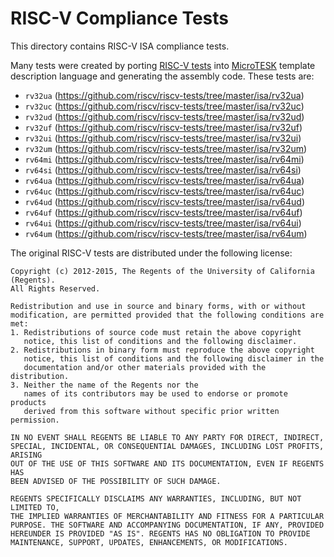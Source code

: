 # RISC-V Compliance Tests

This directory contains RISC-V ISA compliance tests.

Many tests were created by porting [RISC-V tests](https://github.com/riscv/riscv-tests)
into [MicroTESK](https://forge.ispras.ru/projects/microtesk) template description language and
generating the assembly code. These tests are:

* `rv32ua` (https://github.com/riscv/riscv-tests/tree/master/isa/rv32ua)
* `rv32uc` (https://github.com/riscv/riscv-tests/tree/master/isa/rv32uc)
* `rv32ud` (https://github.com/riscv/riscv-tests/tree/master/isa/rv32ud)
* `rv32uf` (https://github.com/riscv/riscv-tests/tree/master/isa/rv32uf)
* `rv32ui` (https://github.com/riscv/riscv-tests/tree/master/isa/rv32ui)
* `rv32um` (https://github.com/riscv/riscv-tests/tree/master/isa/rv32um)
* `rv64mi` (https://github.com/riscv/riscv-tests/tree/master/isa/rv64mi)
* `rv64si` (https://github.com/riscv/riscv-tests/tree/master/isa/rv64si)
* `rv64ua` (https://github.com/riscv/riscv-tests/tree/master/isa/rv64ua)
* `rv64uc` (https://github.com/riscv/riscv-tests/tree/master/isa/rv64uc)
* `rv64ud` (https://github.com/riscv/riscv-tests/tree/master/isa/rv64ud)
* `rv64uf` (https://github.com/riscv/riscv-tests/tree/master/isa/rv64uf)
* `rv64ui` (https://github.com/riscv/riscv-tests/tree/master/isa/rv64ui)
* `rv64um` (https://github.com/riscv/riscv-tests/tree/master/isa/rv64um)

The original RISC-V tests are distributed under the following license:

```
Copyright (c) 2012-2015, The Regents of the University of California (Regents).
All Rights Reserved.

Redistribution and use in source and binary forms, with or without
modification, are permitted provided that the following conditions are met:
1. Redistributions of source code must retain the above copyright
   notice, this list of conditions and the following disclaimer.
2. Redistributions in binary form must reproduce the above copyright
   notice, this list of conditions and the following disclaimer in the
   documentation and/or other materials provided with the distribution.
3. Neither the name of the Regents nor the
   names of its contributors may be used to endorse or promote products
   derived from this software without specific prior written permission.

IN NO EVENT SHALL REGENTS BE LIABLE TO ANY PARTY FOR DIRECT, INDIRECT,
SPECIAL, INCIDENTAL, OR CONSEQUENTIAL DAMAGES, INCLUDING LOST PROFITS, ARISING
OUT OF THE USE OF THIS SOFTWARE AND ITS DOCUMENTATION, EVEN IF REGENTS HAS
BEEN ADVISED OF THE POSSIBILITY OF SUCH DAMAGE.

REGENTS SPECIFICALLY DISCLAIMS ANY WARRANTIES, INCLUDING, BUT NOT LIMITED TO,
THE IMPLIED WARRANTIES OF MERCHANTABILITY AND FITNESS FOR A PARTICULAR
PURPOSE. THE SOFTWARE AND ACCOMPANYING DOCUMENTATION, IF ANY, PROVIDED
HEREUNDER IS PROVIDED "AS IS". REGENTS HAS NO OBLIGATION TO PROVIDE
MAINTENANCE, SUPPORT, UPDATES, ENHANCEMENTS, OR MODIFICATIONS.
```